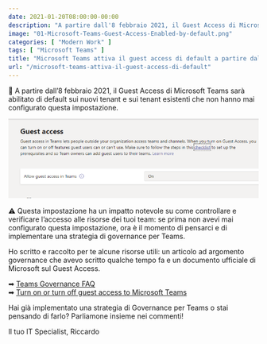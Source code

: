 ```yaml
---
date: 2021-01-20T08:00:00-00:00
description: "A partire dall'8 febbraio 2021, il Guest Access di Microsoft Teams sarà abilitato di default sui nuovi tenant e sui tenant esistenti."
image: "01-Microsoft-Teams-Guest-Access-Enabled-by-default.png"
categories: [ "Modern Work" ]
tags: [ "Microsoft Teams" ]
title: "Microsoft Teams attiva il guest access di default a partire dall’8 febbraio 2021"
url: "/microsoft-teams-attiva-il-guest-access-di-default"
---
```

📣 A partire dall’8 febbraio 2021, il Guest Access di Microsoft Teams sarà abilitato di default sui nuovi tenant e sui tenant esistenti che non hanno mai configurato questa impostazione.

![Impostazione del Guest Access sul portale amministrativo di Microsoft Teams](01-Microsoft-Teams-Guest-Access-Enabled-by-default.png)

⚠ Questa impostazione ha un impatto notevole su come controllare e verificare l’accesso alle risorse dei tuoi team: se prima non avevi mai configurato questa impostazione, ora è il momento di pensarci e di implementare una strategia di governance per Teams.

Ho scritto e raccolto per te alcune risorse utili: un articolo ad argomento governance che avevo scritto qualche tempo fa e un documento ufficiale di Microsoft sul Guest Access.

➡ [Teams Governance FAQ](/microsoft-teams-faq-consigli-governance-utilizzo/)  
➡ [Turn on or turn off guest access to Microsoft Teams](https://docs.microsoft.com/en-us/microsoftteams/set-up-guests)

Hai già implementato una strategia di Governance per Teams o stai pensando di farlo? Parliamone insieme nei commenti!

Il tuo IT Specialist, Riccardo